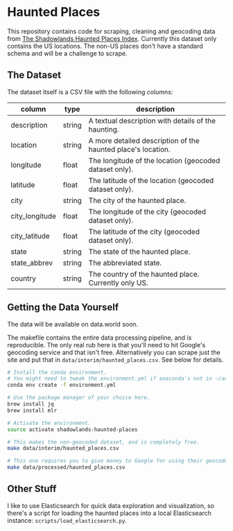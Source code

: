 # Haunted Places

This repository contains code for scraping, cleaning and geocoding data from [The Shadowlands Haunted Places Index](http://www.theshadowlands.net/places/).
Currently this dataset only contains the US locations.
The non-US places don't have a standard schema and will be a challenge to scrape.

## The Dataset

The dataset itself is a CSV file with the following columns:

| column         | type   | description                                                  |
| -------------- | ------ | ------------------------------------------------------------ |
| description    | string | A textual description with details of the haunting.          |
| location       | string | A more detailed description of the haunted place's location. |
| longitude      | float  | The longitude of the location (geocoded dataset only).       |
| latitude       | float  | The latitude of the location (geocoded dataset only).        |
| city           | string | The city of the haunted place.                               |
| city_longitude | float  | The longitude of the city (geocoded dataset only).           |
| city_latitude  | float  | The latitude of the city (geocoded dataset only).            |
| state          | string | The state of the haunted place.                              |
| state_abbrev   | string | The abbreviated state.                                       |
| country        | string | The country of the haunted place. Currently only US.         |

## Getting the Data Yourself

The data will be available on data.world soon.

The makefile contains the entire data processing pipeline, and is reproducible.
The only real rub here is that you'll need to hit Google's geocoding service and that isn't free.
Alternatively you can scrape just the site and put that in `data/interim/haunted_places.csv`.
See below for details.

```bash
# Install the conda environment.
# You might need to tweak the environment.yml if anaconda's not in ~/anaconda.
conda env create -f environment.yml

# Use the package manager of your choice here.
brew install jq
brew install mlr

# Activate the environment.
source activate shadowlands-haunted-places

# This makes the non-geocoded dataset, and is completely free.
make data/interim/haunted_places.csv

# This one requires you to give money to Google for using their geocoder.
make data/processed/haunted_places.csv
```

## Other Stuff

I like to use Elasticsearch for quick data exploration and visualization, so there's a script for loading the haunted places into a local Elasticsearch instance: `scripts/load_elasticsearch.py`.